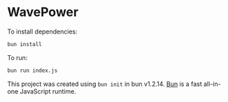 # WavePower

To install dependencies:

```bash
bun install
```

To run:

```bash
bun run index.js
```

This project was created using `bun init` in bun v1.2.14. [Bun](https://bun.sh) is a fast all-in-one JavaScript runtime.
